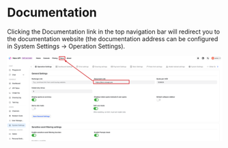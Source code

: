 # Documentation

Clicking the Documentation link in the top navigation bar will redirect you to the documentation website (the documentation address can be configured in System Settings -> Operation Settings).

![Documentation](../assets/guide/document.png) 